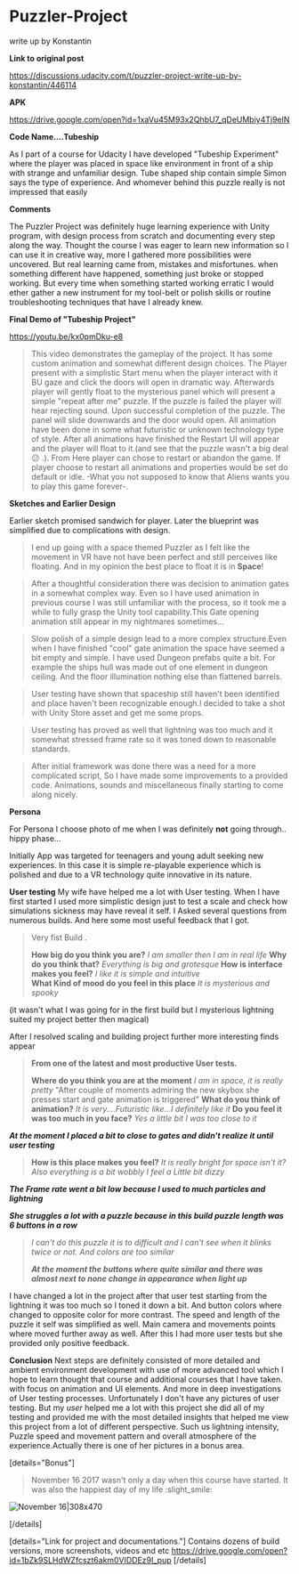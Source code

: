 # Puzzler-Project

write up by Konstantin

<b>Link to original post</b>

https://discussions.udacity.com/t/puzzler-project-write-up-by-konstantin/446114

<b>APK</b>

https://drive.google.com/open?id=1xaVu45M93x2QhbU7_qDeUMbiy4Tj9elN


 **Code Name….Tubeship**
 
As I part of a course for Udacity I have developed "Tubeship Experiment" where the player was  placed in space like environment in front of a ship with strange and unfamiliar design. Tube shaped ship contain simple Simon says the type of experience.
And whomever behind this puzzle really is not impressed that easily

**Comments**

The Puzzler Project was definitely huge learning experience with Unity program, with design process from scratch and documenting every step along the way. Thought the course I was eager to learn new information so I can use it in creative way, more I gathered more possibilities were uncovered. But real learning came from, mistakes and misfortunes. when something different have happened, something just broke or stopped working.  But every time when something started working erratic I would ether gather a new instrument for my tool-belt or polish skills or routine troubleshooting techniques that have I already knew.

**Final Demo of "Tubeship Project"**

https://youtu.be/kx0pmDku-e8
>This video demonstrates the gameplay of the project. It has some custom animation and somewhat different design choices. The Player present with a simplistic Start menu when the player interact with it BU gaze and click the doors will open in dramatic way. Afterwards player will gently float to the mysterious panel which will present a simple "repeat after me" puzzle. If the puzzle is failed the player will hear rejecting sound. Upon successful completion of the puzzle. The panel will slide downwards and the door would open. All animation have been done in some what futuristic or unknown technology type of style. After all animations have finished the Restart UI will appear and the player will float to it.(and see that the puzzle wasn't a big deal :confused: .). From Here player can chose to restart or abandon the game. If player choose to restart all animations and properties would be set do default  or idle.
-What you not supposed to know that Aliens wants you to play this game forever-.

**Sketches and Earlier Design**

Earlier sketch promised sandwich for player. Later the blueprint was simplified due to complications with design.
>I end up going with a space themed Puzzler as I felt like the movement in VR have not have been perfect and still perceives like floating. And in my opinion the best place to float it is in **Space**!


>After a thoughtful consideration there was decision to animation gates in a somewhat complex way. Even so I have used animation in previous course I was still unfamiliar with the process, so it took me a while to fully grasp the Unity tool capability.This Gate opening animation still appear in my nightmares sometimes...


>Slow polish of a simple design lead to a more complex structure.Even when I have finished "cool" gate animation the space have seemed a bit empty and simple. I have used Dungeon prefabs quite a bit. For example the ships hull was made out of one element in dungeon ceiling. And the floor illumination nothing else than flattened barrels.


>User testing have shown that spaceship still haven't been identified and place haven't been recognizable enough.I decided to take a shot with Unity Store asset and get me some props. 


>User testing has proved as well that lightning was too much and it somewhat stressed frame rate so it was toned down to reasonable standards.


>After initial framework was done there was a need for a more complicated script, So I have made some improvements to a provided code. Animations, sounds and miscellaneous finally starting to come along nicely.

**Persona**

For Persona I choose photo of me when I was definitely **not** going through.. hippy phase…

Initially App was targeted for teenagers and young adult seeking new experiences. In this case it is simple re-playable experience which is polished and due to a VR technology quite innovative in its nature.

**User testing** 
My wife have helped me a lot with User testing. When I have first started I used more simplistic design just to test a scale and check how simulations sickness may have reveal it self. I Asked several questions from numerous builds. And here some  most useful feedback that I got. 
 
>Very fist Build . 
> 
>**How big do you think you are?** 
>_I am smaller then I am in real life_ 
>**Why do you think that?** 
>_Everything is big and grotesque_ 
>**How is interface makes you feel?** 
>_I like it is simple and intuitive_  
>**What Kind of mood do you feel in this place** 
>_It is mysterious and spooky_ 

(it wasn't what I was going for in the first build but I mysterious lightning suited my project better then magical)
 
After I resolved scaling and building project further more interesting finds appear 
 
>**From one of the latest and most productive User tests.** 
>
>**Where do you think you are at the moment** 
>_I am in space, it is really pretty_ 
>"After couple of moments admiring the new skybox she presses start and gate animation is triggered" 
>**What do you think of animation?** 
>_It is very....Futuristic like...I definitely like it_ 
>**Do you feel it was too much in you face?** 
>_Yes a little bit I was too close to it_  
> 
**_At the moment I placed a bit to close  to gates and didn't realize it until user testing_** 
> 
>**How is this place makes you feel?** 
>_It is really bright for space isn't it? Also everything is a bit wobbly I feel a Little bit dizzy_ 
> 
**_The Frame rate went a bit low because I used to much particles and lightning_** 
 
**_She struggles a lot with a puzzle because in this build puzzle length was 6 buttons in a row_** 

>_I can't do this puzzle it is to difficult and I can't see when it blinks twice or not. And colors are too similar_ 
> 
>**_At the moment the buttons where quite similar and there was almost next to none change in appearance when light up_** 
 
I have changed a lot in the project after that user test starting from the lightning it was too much so I toned it down a bit. And button colors where changed to opposite color for more contrast. The speed and length of the puzzle it self was simplified as well. Main camera and movements points where moved further away as well. After this I had more user tests but she provided only positive feedback.

**Conclusion**
Next steps are definitely consisted of more detailed and ambient environment development with use of more advanced tool which I hope to learn thought that course and additional courses that I have taken. with focus on animation and UI elements. And more in deep investigations of User testing processes. Unfortunately I don't have any pictures of user testing. But my _user_ helped me a lot with this project she did all of my testing and provided me with the most detailed insights that helped me view this project from a lot of different perspective. Such us lightning intensity, Puzzle speed and movement pattern and overall atmosphere of the experience.Actually there is one of her pictures in a bonus area.


[details="Bonus"]
>November 16 2017 wasn't only a day when this course have started. It was also the happiest day of my life :slight_smile:

![November 16|308x470](upload://zTzegorwmWO6TzbZTnxx3PalIPW.jpg)

[/details]
 


[details="Link for project and documentations."]
Contains dozens of build versions, more screenshots, videos and etc 
https://drive.google.com/open?id=1bZk9SLHdWZfcszt6akm0VIDDEz9I_pup
[/details]


